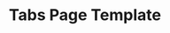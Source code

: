 ---
layout: template
categories: [templates, tabs]
type: [sub-nav-item]
title: Tabs Page Template
permalink: /templates/tabs-page/
prototype: 
  - name: Assessment Page
    link: "/prototype/assessment/"
overview: The Collections Landing template is used for landing pages that utilize the collections component to display a list of content.
description: The Collections Landing template is used for landing pages that utilize the collections component to display a list of content.

specs:
    - name: Title
      type: h1
      authored: yes
      content: 80 characters max
      searchable: yes
    - name: Alert
      type: alert component
      authored: yes
      content: 150 characters max
      searchable: yes
    - name: Section
      type: tabs
      authored: yes
      content: multi-valued - see table below
      searchable:   
    - name: Upcoming Events
      type: cards
      authored: yes
    - name: Body
      type: rich text
      authored: yes
      content: 150 characters max
      searchable: yes
    - name: Related Resources
      type: list
      authored: yes
      content:
      searchable: yes
---